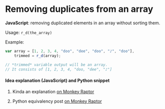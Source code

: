 # Removing duplicates from an array
**JavaScript**: removing duplicated elements in an array without sorting them.

Usage: `r_d(the_array)`

Example:
```javascript
var array = [1, 2, 3, 4, "doo", "dee", "doo", "♪", "doo"],
    trimmed = r_d(array);

// *trimmed* variable output will be an array.
// It consists of [1, 2, 3, 4, "doo, "dee", "♪"]
```

#### Idea explanation (JavaScript) and Python snippet

1. Kinda an explanation [on Monkey Raptor](http://monkeyraptor.johanpaul.net/2015/04/javascript-removing-same-elements-in.html)

2. Python equivalency post [on Monkey Raptor](http://monkeyraptor.johanpaul.net/2015/04/python-removing-same-elements-in-array.html)
